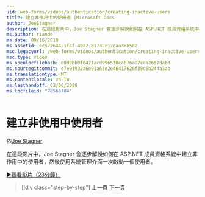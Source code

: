 ```yaml
---
uid: web-forms/videos/authentication/creating-inactive-users
title: 建立非作用中的使用者 |Microsoft Docs
author: JoeStagner
description: 在這段影片中，Joe Stagner 會逐步解說如何在 ASP.NET 成員資格系統中建立非作用中的使用者，然後使用系統管理介面來啟用使用者一 。
ms.author: riande
ms.date: 09/16/2010
ms.assetid: dc572644-1f4f-40a2-8173-e17caa3c8582
msc.legacyurl: /web-forms/videos/authentication/creating-inactive-users
msc.type: video
ms.openlocfilehash: d0d9bb0f6471acd996530eab76a97cda2667dabd
ms.sourcegitcommit: e7e91932a6e91a63e2e46417626f39d6b244a3ab
ms.translationtype: MT
ms.contentlocale: zh-TW
ms.lasthandoff: 03/06/2020
ms.locfileid: "78566784"
---
```

# <a name="creating-inactive-users"></a>建立非使用中使用者

依[Joe Stagner](https://github.com/JoeStagner)

在這段影片中，Joe Stagner 會逐步解說如何在 ASP.NET 成員資格系統中建立非作用中的使用者，然後使用系統管理介面一次啟動一個使用者。

[&#9654;觀看影片（23分鐘）](https://channel9.msdn.com/Blogs/ASP-NET-Site-Videos/creating-inactive-users)

> [!div class="step-by-step"]
> [上一頁](simple-web-service-authentication.md)
> [下一頁](sql-injection-defense.md)
